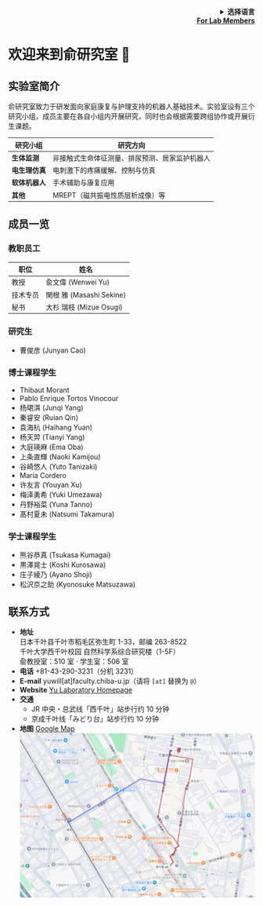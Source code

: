 <!-- Language selector -->
<div align="right">
  <details>
    <summary><strong>选择语言</strong></summary>
    <p>
      <a href="README.md">English</a><br>
      <a href="README.ja.md">日本語</a><br>
      <strong>中文</strong>
    </p>
  </details>
</div>
<div align="right"><a href="README_internal.md"><strong>For Lab Members</strong></a></div>

# 欢迎来到俞研究室 🎉

## 实验室简介
俞研究室致力于研发面向家庭康复与护理支持的机器人基础技术。实验室设有三个研究小组，成员主要在各自小组内开展研究，同时也会根据需要跨组协作或开展衍生课题。

| 研究小组 | 研究方向 |
|-----------|-----------|
| **生体监测** | 非接触式生命体征测量、排尿预测、居家监护机器人 |
| **电生理仿真** | 电刺激下的疼痛缓解、控制与仿真 |
| **软体机器人** | 手术辅助与康复应用 |
| **其他** | MREPT（磁共振电性质层析成像）等 |

## 成员一览

### 教职员工
| 职位 | 姓名 |
|------|------|
| 教授 | 兪文偉 (Wenwei Yu) |
| 技术专员 | 関根 雅 (Masashi Sekine) |
| 秘书 | 大杉 瑞枝 (Mizue Osugi) |

### 研究生
- 曹俊彦 (Junyan Cao)

### 博士课程学生
- Thibaut Morant  
- Pablo Enrique Tortos Vinocour  
- 杨珺淇 (Junqi Yang)  
- 秦睿安 (Ruian Qin)  
- 袁海杭 (Haihang Yuan)  
- 杨天羿 (Tianyi Yang)  
- 大庭瑛麻 (Ema Oba)  
- 上条直輝 (Naoki Kamijou)  
- 谷崎悠人 (Yuto Tanizaki)  
- Maria Cordero  
- 许友言 (Youyan Xu)  
- 梅泽勇希 (Yuki Umezawa)  
- 丹野裕菜 (Yuna Tanno)  
- 髙村夏未 (Natsumi Takamura)  

### 学士课程学生
- 熊谷恭真 (Tsukasa Kumagai)  
- 黒澤晃士 (Koshi Kurosawa)  
- 庄子綾乃 (Ayano Shoji)  
- 松沢京之助 (Kyonosuke Matsuzawa)  

## 联系方式
- **地址**  
  日本千叶县千叶市稻毛区弥生町 1-33，邮编 263-8522  
  千叶大学西千叶校园 自然科学系综合研究楼（1-5F）  
  兪教授室：510 室 · 学生室：506 室  
- **电话** +81-43-290-3231（分机 3231）  
- **E-mail** yuwill[at]faculty.chiba-u.jp（请将 `[at]` 替换为 `@`）  
- **Website** [Yu Laboratory Homepage](https://www.tms.chiba-u.jp/~yu/)  
- **交通**  
  - JR 中央・总武线「西千叶」站步行约 10 分钟  
  - 京成千叶线「みどり台」站步行约 10 分钟  
- **地图** [Google Map](https://www.google.com/maps/d/u/0/viewer?mid=12scAzojhL9GfQjTKM94JG1AZhD0&femb=1&ll=35.625353043057785%2C140.10115050000002&z=17)  
  <img src="../docs/img/yu_lab_access.png?raw=true" alt="从西千叶站与みどり台站步行至俞研究室的路线" width="600" />
